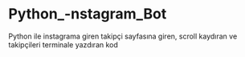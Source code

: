 # Python_-nstagram_Bot
Python ile  instagrama giren takipçi sayfasına giren, scroll kaydıran ve takipçileri terminale yazdıran kod
